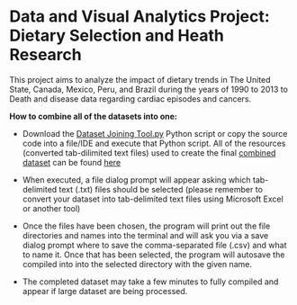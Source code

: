 # Data and Visual Analytics Project: Dietary Selection and Heath Research

This project aims to analyze the impact of dietary trends in The United State, Canada, Mexico, Peru, and Brazil during the years of 1990 to 2013 to Death and disease data regarding cardiac episodes and cancers.

**How to combine all of the datasets into one:**

* Download the [Dataset Joining Tool.py](https://github.com/Austin-Daigle/DietarySelectionsAndHealthResearch/blob/main/Dataset%20Joining%20Tool.py) Python script or copy the source code into a file/IDE and execute that Python script. All of the resources (converted tab-dilimited text files) used to create the final [combined dataset](https://github.com/Austin-Daigle/DietarySelectionsAndHealthResearch/blob/main/Combined%20Dietary%20Dataset.csv) can be found [here](https://github.com/Austin-Daigle/DietarySelectionsAndHealthResearch/tree/main/ConvertedDatasets)

* When executed, a file dialog prompt will appear asking which tab-delimited text (.txt) files should be selected (please
remember to convert your dataset into tab-delimited text files using Microsoft Excel or another tool)

* Once the files have been chosen, the program will print out the file directories and names into the terminal 
and will ask you via a save dialog prompt where to save the comma-separated file (.csv) and what to name it. Once
that has been selected, the program will autosave the compiled into into the selected directory with the given name.

* The completed dataset may take a few minutes to fully compiled and appear if large dataset are being processed.
